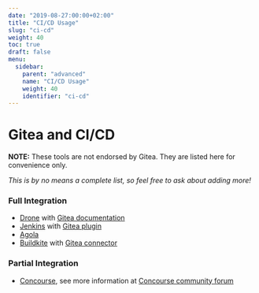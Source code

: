 ```yaml
---
date: "2019-08-27:00:00+02:00"
title: "CI/CD Usage"
slug: "ci-cd"
weight: 40
toc: true
draft: false
menu:
  sidebar:
    parent: "advanced"
    name: "CI/CD Usage"
    weight: 40
    identifier: "ci-cd"
---
```


# Gitea and CI/CD

**NOTE:** These tools are not endorsed by Gitea. They are listed here for convenience only.

*This is by no means a complete list, so feel free to ask about adding more!*

### Full Integration 

 - [Drone](https://drone.io) with [Gitea documentation](https://docs.drone.io/installation/gitea/)
 - [Jenkins](https://jenkins.io/) with [Gitea plugin](https://plugins.jenkins.io/gitea)
 - [Agola](https://agola.io)
 - [Buildkite](https://buildkite.com) with [Gitea connector](https://github.com/techknowlogick/gitea-buildkite-connector)

### Partial Integration
 - [Concourse](https://www.concourse-ci.org), see more information at [Concourse community forum](https://discuss.concourse-ci.org/t/concourse-ci-and-gitea-oauth/1475)
